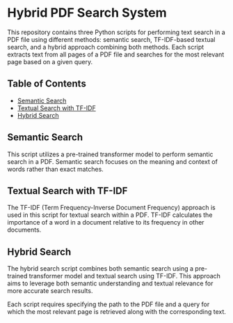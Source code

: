 # Hybrid PDF Search System

This repository contains three Python scripts for performing text search in a PDF file using different methods: semantic search, TF-IDF-based textual search, and a hybrid approach combining both methods. Each script extracts text from all pages of a PDF file and searches for the most relevant page based on a given query.

## Table of Contents
- [Semantic Search](#semantic-search)
- [Textual Search with TF-IDF](#textual-search-with-tfidf)
- [Hybrid Search](#hybrid-search)

## Semantic Search
This script utilizes a pre-trained transformer model to perform semantic search in a PDF. Semantic search focuses on the meaning and context of words rather than exact matches.

## Textual Search with TF-IDF
The TF-IDF (Term Frequency-Inverse Document Frequency) approach is used in this script for textual search within a PDF. TF-IDF calculates the importance of a word in a document relative to its frequency in other documents.

## Hybrid Search
The hybrid search script combines both semantic search using a pre-trained transformer model and textual search using TF-IDF. This approach aims to leverage both semantic understanding and textual relevance for more accurate search results.

Each script requires specifying the path to the PDF file and a query for which the most relevant page is retrieved along with the corresponding text.
